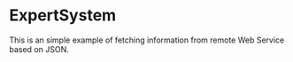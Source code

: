 ExpertSystem
============
This is an simple example of fetching information from remote Web Service based on JSON.
